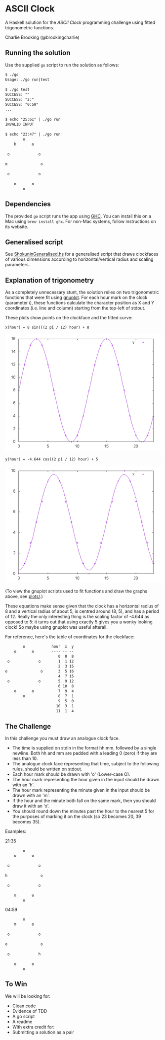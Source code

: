 # ASCII Clock

A Haskell solution for the *ASCII Clock* programming challenge
using fitted trigonometric functions.

Charlie Brooking (@brookingcharlie)

## Running the solution

Use the supplied `go` script to run the solution as follows:

```
$ ./go
Usage: ./go run|test

$ ./go test
SUCCESS: ""
SUCCESS: "2:"
SUCCESS: "0:59"
...

$ echo "25:61" | ./go run
INVALID INPUT

$ echo "23:47" | ./go run
        o        
    h       o    
                 
 o             o 
                 
m               o
                 
 o             o 
                 
    o       o    
        o        
```

## Dependencies

The provided `go` script runs the app using [GHC](https://www.haskell.org/ghc/).
You can install this on a Mac using `brew install ghc`. For non-Mac systems,
follow instructions on its website.

## Generalised script

See [ShokuninGeneralised.hs](ShokuninGeneralised.hs) for a generalised script
that draws clockfaces of various dimensions according to horizontal/vertical
radius and scaling parameters.

## Explanation of trigonometry

As a completely unnecessary stunt, the solution relies on two trigonometric
functions that were fit using [gnuplot](http://www.gnuplot.info). For each hour
mark on the clock (parameter *i*), these functions calculate the character
position as X and Y coordinates (i.e. line and column) starting from the
top-left of stdout.

These plots show points on the clockface and the fitted curve:

```
x(hour) = 8 sin(((2 pi / 12) hour) + 8
```

![plot of x(hour)](plots/fit-x.png)

```
y(hour) = -4.644 cos((2 pi / 12) hour) + 5
```

![plot of y(hour)](plots/fit-y.png)

(To view the gnuplot scripts used to fit functions and draw the graphs above,
see [plots/](plots/).)

These equations make sense given that the clock has a horizontal radius of 8 and
a vertical radius of about 5, is centred around (8, 5), and has a period of 12.
Really the only interesting thing is the scaling factor of -4.644 as opposed to 5:
it turns out that using exactly 5 gives you a wonky looking clock! So maybe using
gnuplot was useful afterall.

For reference, here's the table of coordinates for the clockface:

```
        o            hour  x  y
    o       o        ---- -- --
                        0  0  8
 o             o        1  1 12
                        2  3 15
o               o       3  5 16
                        4  7 15
 o             o        5  9 12
                        6 10  8
    o       o           7  9  4
        o               8  7  1
                        9  5  0
                       10  3  1
                       11  1  4
```

## The Challenge

In this challenge you must draw an analogue clock face.

* The time is supplied on stdin in the format hh:mm, followed by a single newline.
  Both hh and mm are padded with a leading 0 (zero) if they are less than 10.
* The analogue clock face representing that time, subject to the following rules,
  should be written on stdout.
* Each hour mark should be drawn with 'o' (Lower-case O).
* The hour mark representing the hour given in the input should be drawn with an 'h'.
* The hour mark representing the minute given in the input should be drawn with an 'm'.
* If the hour and the minute both fall on the same mark, then you should draw it with an 'x'.
* You should round down the minutes past the hour to the nearest 5 for the
  purposes of marking it on the clock (so 23 becomes 20, 39 becomes 35).

Examples:

21:35

```
        o
    o       o

 o             o

h               o

 o             o

    m       o
        o
```

04:59

```
        o
    m       o

 o             o

o               o

 o             h

    o       o
        o
```

## To Win

We will be looking for:

* Clean code
* Evidence of TDD
* A go script
* A readme
* With extra credit for:
* Submitting a solution as a pair
